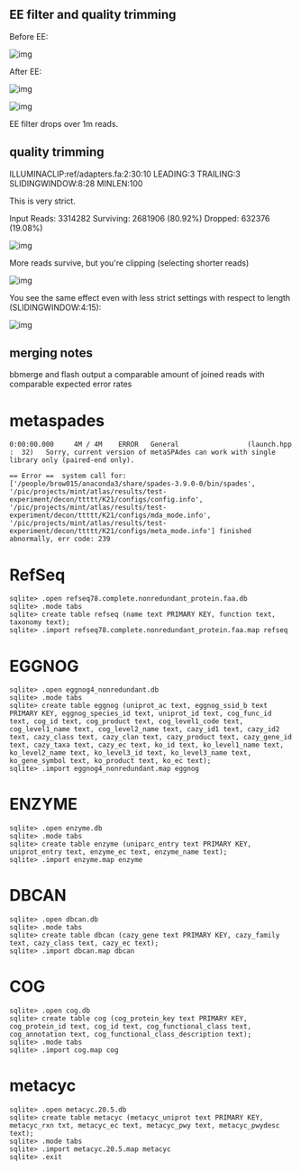 ## EE filter and quality trimming

Before EE:

![img](../images/before_ee.png)

After EE:

![img](../images/after_ee.png)

![img](../images/after_ee_length_dist.png)

EE filter drops over 1m reads.

## quality trimming

ILLUMINACLIP:ref/adapters.fa:2:30:10 LEADING:3 TRAILING:3 SLIDINGWINDOW:8:28 MINLEN:100

This is very strict.

Input Reads: 3314282 Surviving: 2681906 (80.92%) Dropped: 632376 (19.08%)

![img](../images/after_qual.png)

More reads survive, but you're clipping (selecting shorter reads)

![img](../images/after_qual_length_dist.png)

You see the same effect even with less strict settings with respect to length (SLIDINGWINDOW:4:15):

![img](../images/less_strict_qual_trim.png)

## merging notes

bbmerge and flash output a comparable amount of joined reads with comparable expected error rates


# metaspades

```
0:00:00.000     4M / 4M    ERROR   General                 (launch.hpp                :  32)   Sorry, current version of metaSPAdes can work with single library only (paired-end only).

== Error ==  system call for: ['/people/brow015/anaconda3/share/spades-3.9.0-0/bin/spades', '/pic/projects/mint/atlas/results/test-experiment/decon/ttttt/K21/configs/config.info', '/pic/projects/mint/atlas/results/test-experiment/decon/ttttt/K21/configs/mda_mode.info', '/pic/projects/mint/atlas/results/test-experiment/decon/ttttt/K21/configs/meta_mode.info'] finished abnormally, err code: 239
```

# RefSeq

```
sqlite> .open refseq78.complete.nonredundant_protein.faa.db
sqlite> .mode tabs
sqlite> create table refseq (name text PRIMARY KEY, function text, taxonomy text);
sqlite> .import refseq78.complete.nonredundant_protein.faa.map refseq
```

# EGGNOG

```
sqlite> .open eggnog4_nonredundant.db
sqlite> .mode tabs
sqlite> create table eggnog (uniprot_ac text, eggnog_ssid_b text PRIMARY KEY, eggnog_species_id text, uniprot_id text, cog_func_id text, cog_id text, cog_product text, cog_level1_code text, cog_level1_name text, cog_level2_name text, cazy_id1 text, cazy_id2 text, cazy_class text, cazy_clan text, cazy_product text, cazy_gene_id text, cazy_taxa text, cazy_ec text, ko_id text, ko_level1_name text, ko_level2_name text, ko_level3_id text, ko_level3_name text, ko_gene_symbol text, ko_product text, ko_ec text);
sqlite> .import eggnog4_nonredundant.map eggnog
```

# ENZYME

```
sqlite> .open enzyme.db
sqlite> .mode tabs
sqlite> create table enzyme (uniparc_entry text PRIMARY KEY, uniprot_entry text, enzyme_ec text, enzyme_name text);
sqlite> .import enzyme.map enzyme
```

# DBCAN

```
sqlite> .open dbcan.db
sqlite> .mode tabs
sqlite> create table dbcan (cazy_gene text PRIMARY KEY, cazy_family text, cazy_class text, cazy_ec text);
sqlite> .import dbcan.map dbcan
```

# COG

```
sqlite> .open cog.db
sqlite> create table cog (cog_protein_key text PRIMARY KEY, cog_protein_id text, cog_id text, cog_functional_class text, cog_annotation text, cog_functional_class_description text);
sqlite> .mode tabs
sqlite> .import cog.map cog
```


# metacyc

```
sqlite> .open metacyc.20.5.db
sqlite> create table metacyc (metacyc_uniprot text PRIMARY KEY, metacyc_rxn txt, metacyc_ec text, metacyc_pwy text, metacyc_pwydesc text);
sqlite> .mode tabs
sqlite> .import metacyc.20.5.map metacyc
sqlite> .exit
```

